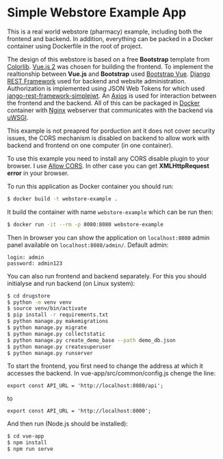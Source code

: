 # Simple Webstore Example App

This is a real world webstore (pharmacy) example, including both the frontend and backend. In addition, everything can be packed in a Docker container using Dockerfile in the root of project.

The design of this webstore is based on a free **Bootstrap** template from  [Colorlib](https://colorlib.com). [Vue.js 2](https://vuejs.org/) was chosen for building the frontend. To implement the realtionship between **Vue.js** and **Bootstrap** used [Bootstrap Vue](https://bootstrap-vue.org). [Django REST Framework](https://www.django-rest-framework.org/) used for backend and website administration. Authorization is implemented using JSON Web Tokens for which used [jango-rest-framework-simplejwt](https://github.com/SimpleJWT/django-rest-framework-simplejwt). An [Axios](https://github.com/axios/axios) is used for interaction between the frontend and the backend. All of this can be packaged in [Docker](https://www.docker.com/) container with [Nginx](https://nginx.org/) webserver that communicates with the backend via [uWSGI](https://github.com/unbit/uwsgi).

This example is not preapred for porduction ant it does not cover security issues, the CORS mechanism is disabled on backend to allow work with backend and frontend on one computer (in one container). 

To use this example you need to install any CORS disable plugin to your browser. I use [Allow CORS](https://mybrowseraddon.com/). In other case you can get **XMLHttpRequest error** in your browser.

To run this application as Docker container you should run:

```bash
$ docker build -t webstore-example .
```

It build the container with name ```webstore-example``` which can be run then:
```bash
$ docker run -it --rm -p 8080:8080 webstore-example
```

Then in browser you can show the application on ```localhost:8080``` admin panel available on ```localhost:8080/admin/```. Default admin:
```
login: admin
password: admin123
```
You can also run frontend and backend separately. For this you should initialyse and run backend (on Linux system):
```bash
$ cd drugstore
$ python -m venv venv
$ source venv/bin/activate
$ pip install -r requirements.txt
$ python manage.py makemigrations
$ python manage.py migrate
$ python manage.py collectstatic
$ python manage.py create_demo_base --path demo_db.json
$ python manage.py createsuperuser
$ python manage.py runserver
```
To start the frontend, you first need to change the address at which it accesses the backend. 
In vue-app/src/common/config.js chenge the line:
```
export const API_URL = 'http://localhost:8080/api';
```
to
```
export const API_URL = 'http://localhost:8000';
```

And then run (Node.js should be installed):
```bash
$ cd vue-app
$ npm install
$ npm run serve
```



